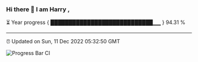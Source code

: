 ### Hi there 👋 I am Harry , 

⏳ Year progress { ████████████████████████████▁▁ } 94.31 %

---

⏰ Updated on Sun, 11 Dec 2022 05:32:50 GMT

![Progress Bar CI](https://github.com/duykhang68/duykhang68/workflows/Progress%20Bar%20CI/badge.svg)
